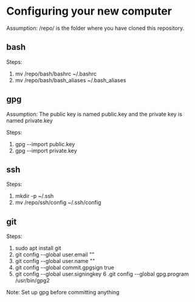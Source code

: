 # Configuring your new computer

Assumption: /repo/ is the folder where you have cloned this repository.

## bash

Steps:
  1. mv /repo/bash/bashrc ~/.bashrc
  2. mv /repo/bash/bash_aliases ~/.bash_aliases

## gpg

Assumption: The public key is named public.key and the private key is named private.key

Steps:
  1. gpg --import public.key
  2. gpg --import private.key

## ssh

Steps:
  1. mkdir -p ~/.ssh
  2. mv /repo/ssh/config ~/.ssh/config

## git

Steps:
  1. sudo apt install git
  2. git config --global user.email "<email>"
  3. git config --global user.name "<name>"
  4. git config --global commit.gpgsign true
  5. git config --global user.signingkey <fingerprint>
  6 .git config --global gpg.program /usr/bin/gpg2

Note: Set up gpg before committing anything